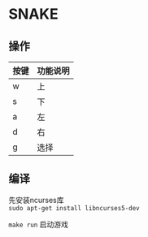 # SNAKE

## 操作
|按键|功能说明|
|---|:---|
|w|上|
|s|下|
|a|左|
|d|右|
|g|选择|

## 编译
先安装ncurses库  
```sudo apt-get install libncurses5-dev```

```make run```
启动游戏